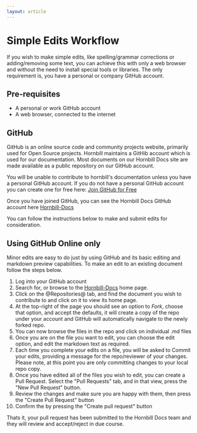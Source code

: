 ```yaml
---
layout: article
---
```

# Simple Edits Workflow

If you wish to make simple edits, like spelling/grammar corrections or adding/removing some text, you can achieve this with only a web browser and without the need to install special tools or libraries.  The only requirement is, you have a personal or company GitHub account. 

## Pre-requisites 
- A personal or work GitHub account
- A web browser, connected to the internet

## GitHub

GitHub is an online source code and community projects website, primarily used for Open Source projects.  Hornbill maintains a GitHib account which is used for our documentation.  Most documents on our Hornbill Docs site are made available as a public repository on our GitHub account.  

You will be unable to contribute to hornbill's documentation unless you have a personal GitHub account. If you do not have a personal GitHub account you can create one for free here: [Join GitHub for Free](https://github.com/join)

Once you have joined GitHub, you can see the Hornbill Docs GitHub account here [Hornbill-Docs](https://github.com/Hornbill-Docs)

You can follow the instructions below to make and submit edits for consideration. 

## Using GitHub Online only

Minor edits are easy to do just by using GitHub and its basic editing and markdown preview capabilities. To make an edit to an existing document follow the steps below. 

1. Log into your GitHub account
2. Search for, or browse to the [Hornbill-Docs](https://github.com/Hornbill-Docs) home page.
3. Click on the @Repositories@ tab, and find the document you wish to contribute to and click on it to view its home page.
4. At the top-right of the page you should see an option to *Fork*, choose that option, and accept the defaults, it will create a copy of the repo under your account and GitHub will automatically navigate to the newly forked repo. 
5. You can now browse the files in the repo and click on individual .md files
6. Once you are on the file you want to edit, you can choose the edit option, and edit the markdown text as required. 
7. Each time you complete your edits on a file, you will be asked to Commit your edits, providing a message for the repo/reviewer of your changes.  Please note, at this point you are only committing changes to your local repo copy. 
8. Once you have edited all of the files you wish to edit, you can create a Pull Request. Select the "Pull Requests" tab, and in that view, press the "New Pull Request" button. 
9. Review the changes and make sure you are happy with them, then press the "Create Pull Request" button
10. Confirm the by pressing the "Create pull request" button

Thats it, your pull request has been submitted to the Hornbill Docs team and they will review and accept/reject in due course. 
